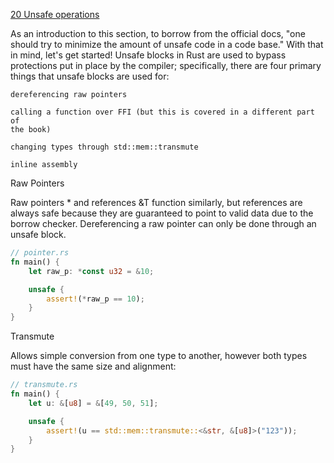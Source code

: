 [20 Unsafe operations](http://rustbyexample.com/unsafe.html)

As an introduction to this section, to borrow from the official docs,
"one should try to minimize the amount of unsafe code in a code base."
With that in mind, let's get started! Unsafe blocks in Rust are used
to bypass protections put in place by the compiler; specifically,
there are four primary things that unsafe blocks are used for:

    dereferencing raw pointers

    calling a function over FFI (but this is covered in a different part of
    the book)

    changing types through std::mem::transmute

    inline assembly

Raw Pointers

Raw pointers * and references &T function similarly, but references
are always safe because they are guaranteed to point to valid data
due to the borrow checker. Dereferencing a raw pointer can only be
done through an unsafe block.


```rust
// pointer.rs
fn main() {
    let raw_p: *const u32 = &10;

    unsafe {
        assert!(*raw_p == 10);
    }
}
```

Transmute

Allows simple conversion from one type to another, however both types must have the same size and alignment:

```rust
// transmute.rs
fn main() {
    let u: &[u8] = &[49, 50, 51];

    unsafe {
        assert!(u == std::mem::transmute::<&str, &[u8]>("123"));
    }
}
```


